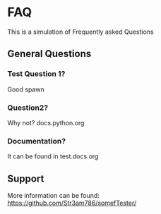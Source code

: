 

# FAQ
This is a simulation of Frequently asked Questions

## General Questions
### Test Question 1?
Good spawn

### Question2?
Why not? docs.python.org

### Documentation?
It can be found in test.docs.org

## Support
More information can be found: https://github.com/Str3am786/somefTester/



